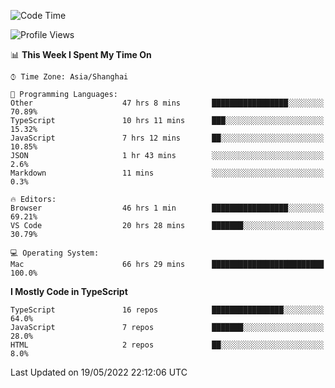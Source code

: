<!--START_SECTION:waka-->
![Code Time](http://img.shields.io/badge/Code%20Time-0%20secs-blue)

![Profile Views](http://img.shields.io/badge/Profile%20Views-0-blue)

📊 **This Week I Spent My Time On** 

```text
⌚︎ Time Zone: Asia/Shanghai

💬 Programming Languages: 
Other                    47 hrs 8 mins       █████████████████░░░░░░░░   70.89% 
TypeScript               10 hrs 11 mins      ███░░░░░░░░░░░░░░░░░░░░░░   15.32% 
JavaScript               7 hrs 12 mins       ██░░░░░░░░░░░░░░░░░░░░░░░   10.85% 
JSON                     1 hr 43 mins        ░░░░░░░░░░░░░░░░░░░░░░░░░   2.6% 
Markdown                 11 mins             ░░░░░░░░░░░░░░░░░░░░░░░░░   0.3%

🔥 Editors: 
Browser                  46 hrs 1 min        █████████████████░░░░░░░░   69.21% 
VS Code                  20 hrs 28 mins      ███████░░░░░░░░░░░░░░░░░░   30.79%

💻 Operating System: 
Mac                      66 hrs 29 mins      █████████████████████████   100.0%

```

**I Mostly Code in TypeScript** 

```text
TypeScript               16 repos            ████████████████░░░░░░░░░   64.0% 
JavaScript               7 repos             ███████░░░░░░░░░░░░░░░░░░   28.0% 
HTML                     2 repos             ██░░░░░░░░░░░░░░░░░░░░░░░   8.0%

```



 Last Updated on 19/05/2022 22:12:06 UTC
<!--END_SECTION:waka-->
